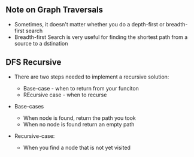 ## Note on Graph Traversals

* Sometimes, it doesn't matter whether you do a depth-first or breadth-first search
* Breadth-first Search is very useful for finding the shortest path from a source to a dstination

## DFS Recursive

* There are two steps needed to implement a recursive solution:
    * Base-case - when to return from your funciton
    * REcursive case - when to recurse

* Base-cases
    * When node is found, return the path you took
    * When no node is found return an empty path
* Recursive-case:
    * When you find a node that is not yet visited